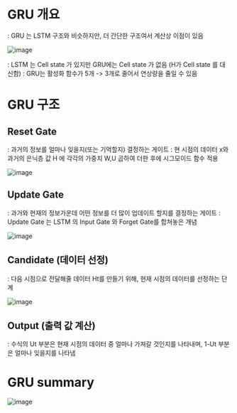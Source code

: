 # GRU 개요
: GRU 는 LSTM 구조와 비슷하지만, 더 간단한 구조여서 계산상 이점이 있음

![image](https://user-images.githubusercontent.com/79880336/145045070-ef0907a4-faa3-4998-a3ed-1ffe7b48873e.png)

: LSTM 는 Cell state 가 있지만 GRU에는 Cell state 가 없음 (H가 Cell state 를 대신함)
: GRU는 활성화 함수가 5개 -> 3개로 줄어서 연상량을 줄일 수 있음

# GRU 구조

## Reset Gate
: 과거의 정보를 얼마나 잊을지(또는 기억할지) 결정하는 게이트
: 현 시점의 데이터 x와 과거의 은닉층 값 H 에 각각의 가중치 W,U 곱하여 더한 후에 시그모이드 함수 적용

![image](https://user-images.githubusercontent.com/79880336/145046040-59e4e2e3-b300-4b30-b611-1f923235227b.png)


## Update Gate
: 과거와 현재의 정보가운데 어떤 정보를 더 많이 업데이트 할지를 결정하는 게이트
: Update Gate 는 LSTM 의 Input Gate 와 Forget Gate를 합쳐놓은 개념 

![image](https://user-images.githubusercontent.com/79880336/145046473-10cfe71c-6531-41ea-b64f-fe62de945432.png)


## Candidate (데이터 선정)
: 다음 시점으로 전달해줄 데이터 Ht를 만들기 위해, 현재 시점의 데이터를 선정하는 단계

![image](https://user-images.githubusercontent.com/79880336/145046929-d978bb61-4cbe-4110-b398-3efa5e82dad4.png)


## Output (출력 값 계산)
 : 수식의 Ut 부분은 현재 시점의 데이터 중 얼마나 가져갈 것인지를 나타내며, 1-Ut 부분은 얼마나 잊을지를 나타냄
 
  
 # GRU summary
 
 ![image](https://user-images.githubusercontent.com/79880336/145048141-b74072a2-945e-4363-9bb7-72c71521e628.png)

